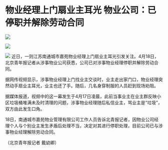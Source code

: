 # 物业经理上门扇业主耳光 物业公司：已停职并解除劳动合同

![](https://inews.gtimg.com/om_bt/OhMHNJjEOHZLOsyoqYYKUhMHZ41V5yv9cU966u5YdtswoAA/1000)

![](https://inews.gtimg.com/om_bt/OD5a0SY6ExUdwRNl5mB0vL1DELCt7PuSP394XmCdOE7KcAA/1000)

![](https://inews.gtimg.com/om_bt/OW9bWeUKYFnRi8FwM2bBb4ZaEuo4yZnM2XdVpH9ghhTucAA/1000)
近日，一则江苏南通城市嘉苑物业经理上门扇业主耳光引发关注。4月18日，北京青年报记者从涉事物业公司获悉，公司已对涉事物业经理停职并解除劳动合同。

据网传视频显示，涉事物业经理上门找业主交谈时，业主走出家门口，物业经理突然动手扇业主耳光，业主也还了手。随后，几名身穿制服的人员赶到现场劝阻。

据媒体报道，视频中的这一幕发生于4月17日凌晨，此前当事业主在业主群反映小区垃圾桶堆满未及时清理的问题，涉事物业经理随后私信业主，骂业主是“垃圾”，双方由此发生口角。

18日，南通城市嘉苑物业管理有限公司工作人员告诉北青报记者，因物业公司经理个人与个别业主发生矛盾后处理不当，决定对其进行停职处理，目前公司已与涉事物业经理解除劳动合同。

（北京青年报记者 戴幼卿）

